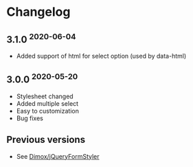 # Changelog

## 3.1.0 <sup>2020-06-04</sup>
- Added support of html for select option (used by data-html)

## 3.0.0 <sup>2020-05-20</sup>
- Stylesheet changed
- Added multiple select
- Easy to customization
- Bug fixes

## Previous versions
- See [Dimox/jQueryFormStyler](https://github.com/Dimox/jQueryFormStyler/blob/master/CHANGELOG.md)